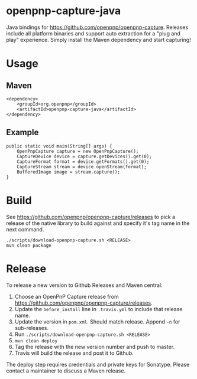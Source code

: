 # openpnp-capture-java

Java bindings for https://github.com/openpnp/openpnp-capture. Releases include all platform binaries
and support auto extraction for a "plug and play" experience. Simply install the Maven dependency
and start capturing!

# Usage

## Maven

```
<dependency>
	<groupId>org.openpnp</groupId>
	<artifactId>openpnp-capture-java</artifactId>
</dependency>
```

## Example
```
public static void main(String[] args) {
    OpenPnpCapture capture = new OpenPnpCapture();
    CaptureDevice device = capture.getDevices().get(0);
    CaptureFormat format = device.getFormats().get(0);
    CaptureStream stream = device.openStream(format);
    BufferedImage image = stream.capture();
}
```

# Build
See https://github.com/openpnp/openpnp-capture/releases to pick a release of the native
library to build against and specify it's tag name in the next command.

```
./scripts/download-openpnp-capture.sh <RELEASE>
mvn clean package
```

# Release

To release a new version to Github Releases and Maven central:

1. Choose an OpenPnP Capture release from https://github.com/openpnp/openpnp-capture/releases.
2. Update the `before_install` line in `.travis.yml` to include that release name.
3. Update the version in `pom.xml`. Should match release. Append `-n` for sub-releases.
4. Run `./scripts/download-openpnp-capture.sh <RELEASE>`
5. `mvn clean deploy`
6. Tag the release with the new version number and push to master.
7. Travis will build the release and post it to Github.

The deploy step requires credentials and private keys for Sonatype. Please contact
a maintainer to discuss a Maven release.